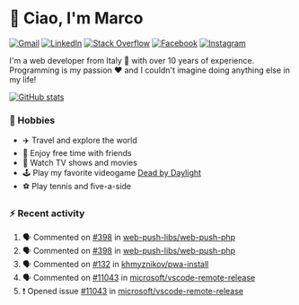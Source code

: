 # 👋 Ciao, I'm Marco

[![Gmail](https://img.shields.io/badge/Gmail-%23BB001B?style=flat-square&logo=gmail&logoColor=white)](mailto:gremo1982@gmail.com)
[![LinkedIn](https://img.shields.io/badge/LinkedIn-%230e76a8?style=flat-square&logo=linkedin)](https://www.linkedin.com/in/marco-polichetti)
[![Stack Overflow](https://img.shields.io/stackexchange/stackoverflow/r/220180?style=flat&logo=stackoverflow&label=Stack%20Overflow&color=%23F47F24)](https://stackoverflow.com/users/220180)
[![Facebook](https://img.shields.io/badge/-Facebook-%234267B2?style=flat-square&logo=facebook&logoColor=white)](https://www.facebook.com/marco.poliketti)
[![Instagram](https://img.shields.io/badge/-Instagram-%23C13584?style=flat-square&logo=instagram&logoColor=white)](https://www.instagram.com/marco.gremo)

I'm a web developer from Italy 🍕 with over 10 years of experience. Programming is my passion ❤️ and I couldn't imagine doing anything else in my life!

[![GitHub stats](https://github-readme-stats.vercel.app/api?username=gremo&show_icons=true&rank_icon=github&theme=transparent)](https://github.com/anuraghazra/github-readme-stats)

### 📅 Hobbies

- ✈️ Travel and explore the world
- 🍻 Enjoy free time with friends
- 🎥 Watch TV shows and movies
- 🕹️ Play my favorite videogame [Dead by Daylight](https://deadbydaylight.com)
- ⚽ Play tennis and five-a-side

### ⚡ Recent activity

<!--START_SECTION:activity-->
1. 🗣 Commented on [#398](https://github.com/web-push-libs/web-push-php/issues/398#issuecomment-3097025649) in [web-push-libs/web-push-php](https://github.com/web-push-libs/web-push-php)
2. 🗣 Commented on [#398](https://github.com/web-push-libs/web-push-php/issues/398#issuecomment-3077683004) in [web-push-libs/web-push-php](https://github.com/web-push-libs/web-push-php)
3. 🗣 Commented on [#132](https://github.com/khmyznikov/pwa-install/issues/132#issuecomment-3038750015) in [khmyznikov/pwa-install](https://github.com/khmyznikov/pwa-install)
4. 🗣 Commented on [#11043](https://github.com/microsoft/vscode-remote-release/issues/11043#issuecomment-3020261586) in [microsoft/vscode-remote-release](https://github.com/microsoft/vscode-remote-release)
5. ❗ Opened issue [#11043](https://github.com/microsoft/vscode-remote-release/issues/11043) in [microsoft/vscode-remote-release](https://github.com/microsoft/vscode-remote-release)
<!--END_SECTION:activity-->
